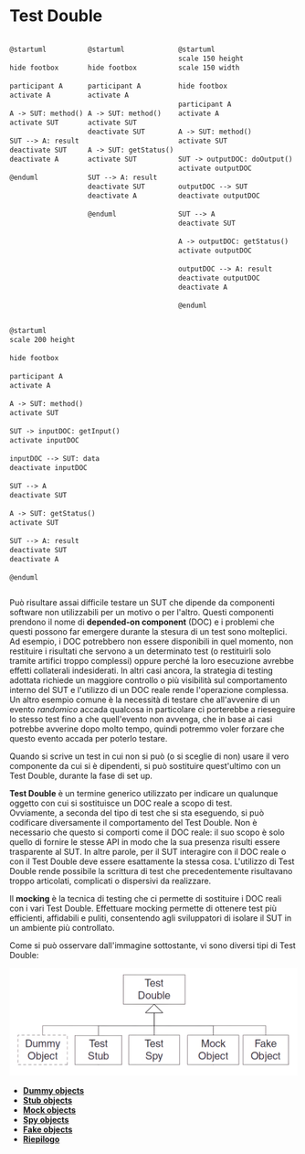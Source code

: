 <style>
td, tr, table {
   border: none!important;
}
.border tr {
   border-top: 1px solid black !important;
   border-bottom: 1px solid black !important;
   font-size: 0.9em !important;
}
.border td{
   padding: 5px !important;
}
.row {
  display: flex;
  flex-direction: row;
  flex-wrap: wrap;
  width: 100%;
}

.column {
  display: flex;
  flex-direction: column;
  flex-basis: 0;
flex-shrink: 2!important;
  flex: 1;
}
.zoom img {
  width: 95%!important;
}
.zoom1 img {
  width: 60%!important;
}
</style>

# Test Double

<div class="row">
<div class="zoom1 column" markdown="1">

```plantuml
@startuml

hide footbox

participant A
activate A

A -> SUT: method()
activate SUT

SUT --> A: result
deactivate SUT
deactivate A

@enduml
```

</div>
<div class="column zoom1" markdown="1">

```plantuml
@startuml

hide footbox

participant A
activate A

A -> SUT: method()
activate SUT
deactivate SUT

A -> SUT: getStatus()
activate SUT

SUT --> A: result
deactivate SUT
deactivate A

@enduml
```

</div>
<div class="column zoom" markdown="1">

```plantuml
@startuml
scale 150 height
scale 150 width

hide footbox

participant A
activate A

A -> SUT: method()
activate SUT

SUT -> outputDOC: doOutput()
activate outputDOC

outputDOC --> SUT
deactivate outputDOC

SUT --> A
deactivate SUT

A -> outputDOC: getStatus()
activate outputDOC

outputDOC --> A: result
deactivate outputDOC
deactivate A

@enduml
```

</div>
<div class="column zoom" markdown="1" style="position: relative;">

```plantuml
@startuml
scale 200 height

hide footbox

participant A
activate A

A -> SUT: method()
activate SUT

SUT -> inputDOC: getInput()
activate inputDOC

inputDOC --> SUT: data
deactivate inputDOC

SUT --> A
deactivate SUT

A -> SUT: getStatus()
activate SUT

SUT --> A: result
deactivate SUT
deactivate A

@enduml
```

</div>
</div>

Può risultare assai difficile testare un SUT che dipende da componenti software non utilizzabili per un motivo o per l'altro.
Questi componenti prendono il nome di **depended-on component** (DOC) e i problemi che questi possono far emergere durante la stesura di un test sono molteplici.
Ad esempio, i DOC potrebbero non essere disponibili in quel momento, non restituire i risultati che servono a un determinato test (o restituirli solo tramite artifici troppo complessi) oppure perché la loro esecuzione avrebbe effetti collaterali indesiderati.
In altri casi ancora, la strategia di testing adottata richiede un maggiore controllo o più visibilità sul comportamento interno del SUT e l'utilizzo di un DOC reale rende l'operazione complessa. \
Un altro esempio comune è la necessità di testare che all'avvenire di un evento _randomico_ accada qualcosa in particolare ci porterebbe a rieseguire lo stesso test fino a che quell'evento non avvenga, che in base ai casi potrebbe avverine dopo molto tempo, quindi potremmo voler forzare che questo evento accada per poterlo testare.

Quando si scrive un test in cui non si può (o si sceglie di non) usare il vero componente da cui si è dipendenti, si può sostituire quest'ultimo con un Test Double, durante la fase di set up.

**Test Double** è un termine generico utilizzato per indicare un qualunque oggetto con cui si sostituisce un DOC reale a scopo di test.  
Ovviamente, a seconda del tipo di test che si sta eseguendo, si può codificare diversamente il comportamento del Test Double.
Non è necessario che questo si comporti come il DOC reale: il suo scopo è solo quello di fornire le stesse API in modo che la sua presenza risulti essere trasparente al SUT. 
In altre parole, per il SUT interagire con il DOC reale o con il Test Double deve essere esattamente la stessa cosa.
L'utilizzo di Test Double rende possibile la scrittura di test che precedentemente risultavano troppo articolati, complicati o dispersivi da realizzare.

Il **mocking** è la tecnica di testing che ci permette di sostituire i DOC reali con i vari Test Double.
Effettuare mocking permette di ottenere test più efficienti, affidabili e puliti, consentendo agli sviluppatori di isolare il SUT in un ambiente più controllato.

Come si può osservare dall'immagine sottostante, vi sono diversi tipi di Test Double:  

![Test doubles](/assets/10_test-doubles.png)

- [**Dummy objects**](./01_dummy-objects.md)
- [**Stub objects**](./02_stub-objects.md)
- [**Mock objects**](./03_mock-objects.md)
- [**Spy objects**](./04_spy-objects.md)
- [**Fake objects**](./05_fake-objects.md)
- [**Riepilogo**](./06_riepilogo.md)
